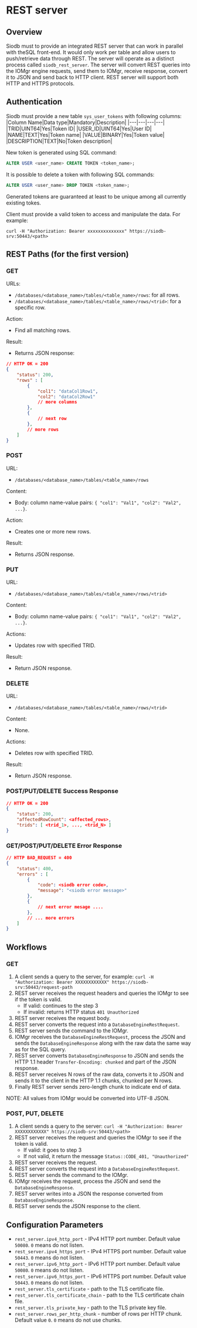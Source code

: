 # REST server

## Overview

Siodb must to provide an integrated REST server that can work in parallel with theSQL front-end.
It would only work per table and allow users to push/retrieve data through REST. The server will
operate as a distinct process called `siodb_rest_server`. The server will convert REST queries
into the IOMgr engine requests, send them to IOMgr, receive response, convert it to JSON and send
back to HTTP client. REST server will support both HTTP and HTTPS protocols.

## Authentication

Siodb must provide a new table `sys_user_tokens` with following columns:
|Column Name|Data type|Mandatory|Description|
|---|---|---|---|
|TRID|UINT64|Yes|Token ID|
|USER_ID|UINT64|Yes|User ID|
|NAME|TEXT|Yes|Token name|
|VALUE|BINARY|Yes|Token value|
|DESCRIPTION|TEXT|No|Token description|

New token is generated using SQL command:

```sql
ALTER USER <user_name> CREATE TOKEN <token_name>;
```

It is possible to delete a token with following SQL commands:

```sql
ALTER USER <user_name> DROP TOKEN <token_name>;
```

Generated tokens are guaranteed at least to be unique among all currently existing tokes.

Client must provide a valid token to access and manipulate the data. For example:

```curl -H "Authorization: Bearer xxxxxxxxxxxxxx" https://siodb-srv:50443/<path>```

## REST Paths (for the first version)

### GET

URLs:

- `/databases/<database_name>/tables/<table_name>/rows`: for all rows.
- `/databases/<database_name>/tables/<table_name>/rows/<trid>`: for a specific row.

Action:

- Find all matching rows.

Result:

- Returns JSON response:

```json
// HTTP OK = 200
{
    "status": 200,
    "rows" : [
        {
            "col1": "dataCol1Row1",
            "col2": "dataCol2Row1"
            // more columns
        },
        {
            // next row
        },
        // more rows
    ]
}
```

### POST

URL:

- `/databases/<database_name>/tables/<table_name>/rows`

Content:

- Body: column name-value pairs: `{ "col1": "Val1", "col2": "Val2", ...}`.

Action:

- Creates one or more new rows.

Result:

- Returns JSON response.

### PUT

URL:

- `/databases/<database_name>/tables/<table_name>/rows/<trid>`

Content:

- Body: column name-value pairs: `{ "col1": "Val1", "col2": "Val2", ...}`.

Actions:

- Updates row with specified TRID.

Result:

- Return JSON response.

### DELETE

URL:

- `/databases/<database_name>/tables/<table_name>/rows/<trid>`

Content:

- None.

Actions:

- Deletes row with specified TRID.

Result:

- Return JSON response.

### POST/PUT/DELETE Success Response

```json
// HTTP OK = 200
{
    "status": 200,
    "affectedRowCount": <affected_rows>,
    "trids": [ <trid_1>, ..., <trid_N> ]
}
```

### GET/POST/PUT/DELETE Error Response

```json
// HTTP BAD_REQUEST = 400
{
    "status": 400,
    "errors" : [
        {
            "code": <siodb error code>,
            "message": "<siodb error message>"
        },
        {
            // next error mesage ....
        },
        // ... more errors
    ]
}
```

## Workflows

### GET

1. A client sends a query to the server, for example:
`curl -H "Authorization: Bearer XXXXXXXXXXXX" https://siodb-srv:50443/request-path`
2. REST server receives the request headers and queries the IOMgr to see
    if the token is valid.
    - If valid: continues to the step 3
    - If invalid: returns HTTP status `401 Unauthorized`
3. REST server receives the request body.
4. REST server converts the request into a `DatabaseEngineRestRequest`.
5. REST server sends the command to the IOMgr.
6. IOMgr receives the `DatabaseEngineRestRequest`, process the JSON and sends the `DatabaseEngineResponse`
along with the raw data the same way as for the SQL query.
7. REST server converts `DatabaseEngineResponse` to JSON and
 sends the HTTP 1.1 header `Transfer-Encoding: chunked` and part of the JSON response.
8. REST server receives N rows of the raw data, converts it to JSON and sends it to the client in the HTTP 1.1 chunks, chunked per N rows.
9. Finally REST server sends zero-length chunk to indicate end of data.

NOTE: All values from IOMgr would be converted into UTF-8 JSON.

### POST, PUT, DELETE

1. A client sends a query to the server:
`curl -H "Authorization: Bearer XXXXXXXXXXXX" https://siodb-srv:50443/<path>`
2. REST server receives the request and queries the IOMgr to see if the token is valid.
    - If valid: it goes to step 3
    - If not valid, it return the message `Status::CODE_401, "Unauthorized"`
3. REST server receives the request.
4. REST server converts the request into a `DatabaseEngineRestRequest`.
5. REST server sends the command to the IOMgr.
6. IOMgr receives the request, process the JSON and send the `DatabaseEngineResponse`.
7. REST server writes into a JSON the response converted from `DatabaseEngineResponse`.
8. REST server sends the JSON response to the client.

## Configuration Parameters

- `rest_server.ipv4_http_port` - IPv4 HTTP port number. Default value `50080`.
  `0` means do not listen.
- `rest_server.ipv4_https_port` - IPv4 HTTPS port number. Default value `50443`.
  `0` means do not listen.
- `rest_server.ipv6_http_port` - IPv6 HTTP port number. Default value `50080`.
  `0` means do not listen.
- `rest_server.ipv6_https_port` - IPv6 HTTPS port number. Default value `50443`.
  `0` means do not listen.
- `rest_server.tls_certificate` - path to the TLS certificate file.
- `rest_server.tls_certificate_chain` - path to the TLS certificate chain file.
- `rest_server.tls_private_key` - path to the TLS private key file.
- `rest_server.rows_per_http_chunk` - number of rows per HTTP chunk. Default value `0`.
  `0` means do not use chunks.
